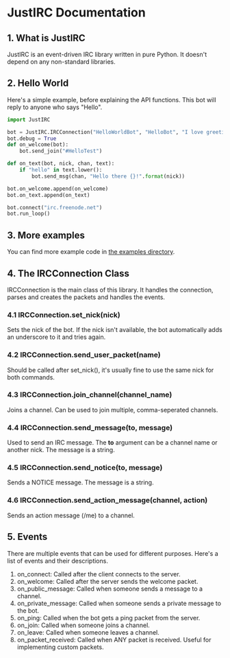 # JustIRC Documentation

## 1. What is JustIRC
JustIRC is an event-driven IRC library written in pure Python. It doesn't depend
on any non-standard libraries.

## 2. Hello World
Here's a simple example, before explaining the API functions. This bot will
reply to anyone who says "Hello".

```python
import JustIRC

bot = JustIRC.IRCConnection("HelloWorldBot", "HelloBot", "I love greetings!")
bot.debug = True
def on_welcome(bot):
    bot.send_join("#HelloTest")

def on_text(bot, nick, chan, text):
    if "hello" in text.lower():
        bot.send_msg(chan, "Hello there {}!".format(nick))

bot.on_welcome.append(on_welcome)
bot.on_text.append(on_text)

bot.connect("irc.freenode.net")
bot.run_loop()
```

## 3. More examples
You can find more example code in [the examples
directory](https://github.com/gkbrk/JustIRC/examples).

## 4. The IRCConnection Class
IRCConnection is the main class of this library. It handles the connection,
parses and creates the packets and handles the events.

### 4.1 IRCConnection.set\_nick(nick)
Sets the nick of the bot. If the nick isn't available, the bot automatically
adds an underscore to it and tries again.

### 4.2 IRCConnection.send\_user\_packet(name)
Should be called after set\_nick(), it's usually fine to use the same nick for
both commands.

### 4.3 IRCConnection.join\_channel(channel\_name)
Joins a channel. Can be used to join multiple, comma-seperated channels.

### 4.4 IRCConnection.send\_message(to, message)
Used to send an IRC message. The **to** argument can be a channel name or
another nick. The message is a string.

### 4.5 IRCConnection.send\_notice(to, message)
Sends a NOTICE message. The message is a string.

### 4.6 IRCConnection.send\_action\_message(channel, action)
Sends an action message (/me) to a channel.

## 5. Events
There are multiple events that can be used for different purposes. Here's a list
of events and their descriptions.

1. on\_connect: Called after the client connects to the server.
2. on\_welcome: Called after the server sends the welcome packet.
3. on\_public\_message: Called when someone sends a message to a channel.
4. on\_private\_message: Called when someone sends a private message to the bot.
5. on\_ping: Called when the bot gets a ping packet from the server.
6. on\_join: Called when someone joins a channel.
7. on\_leave: Called when someone leaves a channel.
8. on\_packet\_received: Called when ANY packet is received. Useful for implementing custom packets.
